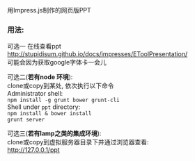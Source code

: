 用Impress.js制作的网页版PPT
### 用法:

可选一 在线查看ppt 
<http://stupidisum.github.io/docs/impresses/EToolPresentation/>  
可能会因为获取google字体卡一会儿

可选二(**若有node 环境**):  
clone或copy到某处, 依次执行以下命令  
Administrator shell:  
`npm install -g grunt bower grunt-cli`  
Shell under `ppt` directory:  
`npm install & bower install`  
`grunt server`  

可选三(**若有lamp之类的集成环境**):  
clone或copy到虚拟服务器目录下并通过浏览器查看:  
<http://127.0.0.1/ppt>